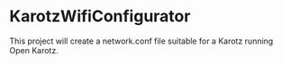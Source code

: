 # KarotzWifiConfigurator
This project will create a network.conf file suitable for a Karotz running Open Karotz.
